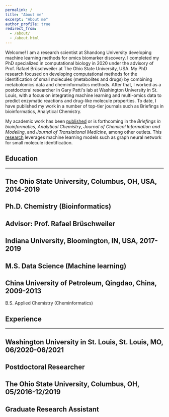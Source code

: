 ```yaml
---
permalink: /
title: "About me"
excerpt: "About me"
author_profile: true
redirect_from: 
  - /about/
  - /about.html
---
```


Welcome! I am a research scientist at Shandong University developing machine learning methods for omics biomarker discovery. I completed my PhD specialized in computational biology in 2020 under the advisory of Prof. Rafael Brüschweiler at The Ohio State University, USA. 
My PhD research focused on developing computational methods for the identification of small molecules (metabolites and drugs) by combining metabolomics data and cheminformatics methods. After that, I worked as a postdoctoral researcher in Gary Patti's lab at Washington University in St. Louis, with a focus on integrating machine learning and multi-omics data to predict enzymatic reactions and drug-like molecule properties. To date, I have published my work in a number of top-tier journals such as Briefings in bioinformatics, Analytical Chemistry.

My academic work has been [published](publications) or is forthcoming in the
*Briefings in bioinformatics*, *Analytical Chemistry*,
*Journal of Chemical Information and Modeling*, and
*Journal of Translational Medicine*, among other outlets. This
[research](research) leverages machine learning models such as graph neural network for small molecule identification.

## Education
---
The Ohio State University, Columbus, OH, USA, 2014-2019 
---
Ph.D. Chemistry (Bioinformatics)
---		                                             
Advisor: Prof. Rafael Brüschweiler
---
Indiana University, Bloomington, IN, USA, 2017-2019
---
M.S. Data Science (Machine learning)
---		 			                                 
China University of Petroleum, Qingdao, China, 2009-2013
---
B.S. Applied Chemistry (Cheminformatics)				                                             

## Experience
---
Washington University in St. Louis, St. Louis, MO, 06/2020-06/2021
---
Postdoctoral Researcher
---
The Ohio State University, Columbus, OH, 05/2016-12/2019
---
Graduate Research Assistant 
---

